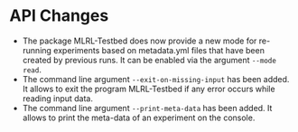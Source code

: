 # API Changes

- The package MLRL-Testbed does now provide a new mode for re-running experiments based on metadata.yml files that have been created by previous runs. It can be enabled via the argument `--mode read`.
- The command line argument `--exit-on-missing-input` has been added. It allows to exit the program MLRL-Testbed if any error occurs while reading input data.
- The command line argument `--print-meta-data` has been added. It allows to print the meta-data of an experiment on the console.
